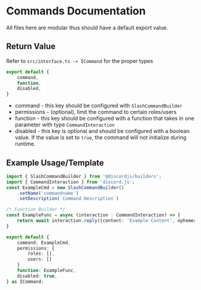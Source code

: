 # Commands Documentation
All files here are modular thus should have a default export value.

## Return Value
Refer to `src/interface.ts -> ICommand` for the proper types
```ts
export default {
    command,
    function,
    disabled,
}
```
* command - this key should be configured with `SlashCommandBuilder`
* permissions - (optional), limit the command to certain roles/users
* function - this key should be configured with a function that takes in one parameter with type `CommandInteraction`
* disabled - this key is optional and should be configured with a boolean value. If the value is set to `true`, the command will not initialize during runtime.


## Example Usage/Template

```ts
import { SlashCommandBuilder } from '@discordjs/builders';
import { CommandInteraction } from 'discord.js';
const ExampleCmd = new SlashCommandBuilder()
    .setName('commandname')
    .setDescription(`Command Description`)

/* Function Builder */
const ExampleFunc = async (interaction : CommandInteraction) => {
    return await interaction.reply({content: 'Example Content', ephemeral: true});
}

export default {
    command: ExampleCmd,
    permissions: {
        roles: [],
        users: []
    }
    function: ExampleFunc,
    disabled: true,
} as ICommand;
```